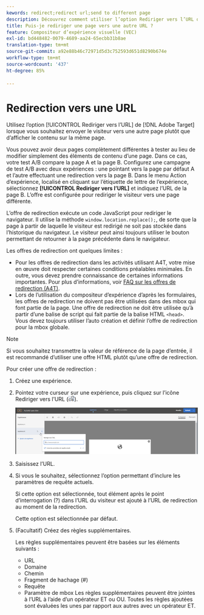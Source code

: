 ```yaml
---
kewords: redirect;redirect url;send to different page
description: Découvrez comment utiliser l’option Rediriger vers l’URL dans Adobe [!DNL Target] lorsque vous souhaitez envoyer le visiteur vers une autre page plutôt que d’afficher du contenu sur la même page.
title: Puis-je rediriger une page vers une autre URL ?
feature: Compositeur d’expérience visuelle (VEC)
exl-id: bd448482-0079-4689-aa24-65ecbb31b8ae
translation-type: tm+mt
source-git-commit: a92e88b46c72971d5d3c752593d651d8290b674e
workflow-type: tm+mt
source-wordcount: '437'
ht-degree: 85%

---
```


# Redirection vers une URL

Utilisez l’option [!UICONTROL Rediriger vers l’URL] de [!DNL Adobe Target] lorsque vous souhaitez envoyer le visiteur vers une autre page plutôt que d’afficher le contenu sur la même page.

Vous pouvez avoir deux pages complètement différentes à tester au lieu de modifier simplement des éléments de contenu d’une page. Dans ce cas, votre test A/B compare la page A et la page B. Configurez une campagne de test A/B avec deux expériences : une pointant vers la page par défaut A et l’autre effectuant une redirection vers la page B. Dans le menu Action d’expérience, localisé en cliquant sur l’étiquette de lettre de l’expérience, sélectionnez **[!UICONTROL Rediriger vers l’URL]** et indiquez l’URL de la page B. L’offre est configurée pour rediriger le visiteur vers une page différente.

L’offre de redirection exécute un code JavaScript pour rediriger le navigateur. Il utilise la méthode `window.location.replace();`, de sorte que la page à partir de laquelle le visiteur est redirigé ne soit pas stockée dans l’historique du navigateur. Le visiteur peut ainsi toujours utiliser le bouton permettant de retourner à la page précédente dans le navigateur.

Les offres de redirection ont quelques limites :

* Pour les offres de redirection dans les activités utilisant A4T, votre mise en œuvre doit respecter certaines conditions préalables minimales. En outre, vous devez prendre connaissance de certaines informations importantes. Pour plus d’informations, voir [FAQ sur les offres de redirection (A4T)](/help/c-integrating-target-with-mac/a4t/r-a4t-faq/a4t-faq-redirect-offers.md#concept_21BF213F10E1414A9DCD4A98AF207905).
* Lors de l’utilisation du compositeur d’expérience d’après les formulaires, les offres de redirection ne doivent pas être utilisées dans des mbox qui font partie de la page. Une offre de redirection ne doit être utilisée qu’à partir d’une balise de script qui fait partie de la balise HTML `<head>`. Vous devez toujours utiliser l’auto création et définir l’offre de redirection pour la mbox globale.

>[!NOTE]
>
>Si vous souhaitez transmettre la valeur de référence de la page d’entrée, il est recommandé d’utiliser une offre HTML plutôt qu’une offre de redirection.

Pour créer une offre de redirection :

1. Créez une expérience.
1. Pointez votre curseur sur une expérience, puis cliquez sur l’icône Rediriger vers l’URL (![](assets/icon_redirect_url.png)).

   ![](assets/exp_actions.png)

1. Saisissez l’URL.
1. Si vous le souhaitez, sélectionnez l’option permettant d’inclure les paramètres de requête actuels.

   Si cette option est sélectionnée, tout élément après le point d’interrogation (?) dans l’URL du visiteur est ajouté à l’URL de redirection au moment de la redirection.

   Cette option est sélectionnée par défaut.
1. (Facultatif) Créez des règles supplémentaires.

   Les règles supplémentaires peuvent être basées sur les éléments suivants :

   * URL
   * Domaine
   * Chemin
   * Fragment de hachage (#)
   * Requête
   * Paramètre de mbox
   Les règles supplémentaires peuvent être jointes à l’URL à l’aide d’un opérateur ET ou OU. Toutes les règles ajoutées sont évaluées les unes par rapport aux autres avec un opérateur ET.
